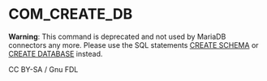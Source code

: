# COM\_CREATE\_DB

**Warning**: This command is deprecated and not used by MariaDB connectors any more. Please use the SQL statements [CREATE SCHEMA](../../../../../reference/sql-statements/data-definition/create/create-database.md) or [CREATE DATABASE](../../../../../reference/sql-statements/data-definition/create/create-database.md) instead.

CC BY-SA / Gnu FDL
